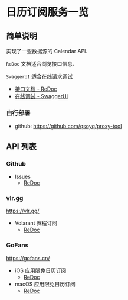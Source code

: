 # 日历订阅服务一览

## 简单说明

实现了一些数据源的 Calendar API.

`ReDoc` 文档适合浏览接口信息.

`SwaggerUI` 适合在线请求调试

- [接口文档 - ReDoc](https://p.19940731.xyz/redoc)
- [在线调试 - SwaggerUI](https://p.19940731.xyz/docs)

### 自行部署

- github: <https://github.com/qsoyq/proxy-tool>

## API 列表

### Github

- Issues
    - [ReDoc](https://p.19940731.xyz/redoc#tag/Utils/operation/github_repo_issues_api_apple_ics_github_repos__owner___repo__issues_get)
  
### vlr.gg

<https://vlr.gg/>

- Volarant 赛程订阅
    - [ReDoc](https://p.19940731.xyz/redoc#tag/Utils/operation/vlrgg_api_apple_ics_vlrgg_event_matches_get)

### GoFans

<https://gofans.cn/>

- iOS 应用限免日历订阅
    - [ReDoc](https://p.19940731.xyz/redoc#tag/Utils/operation/ios_api_apple_ics_gofans_iOS_get)
- macOS 应用限免日历订阅
    - [ReDoc](https://p.19940731.xyz/redoc#tag/Utils/operation/macOS_api_apple_ics_gofans_macOS_get)
